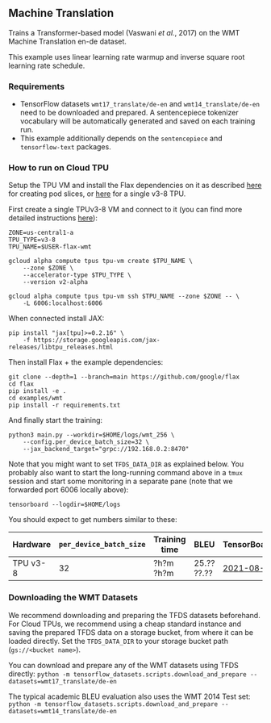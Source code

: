 ## Machine Translation

Trains a Transformer-based model (Vaswani *et al.*, 2017) on the WMT Machine
Translation en-de dataset.

This example uses linear learning rate warmup and inverse square root learning
rate schedule.

### Requirements

*   TensorFlow datasets `wmt17_translate/de-en` and `wmt14_translate/de-en` need
    to be downloaded and prepared. A sentencepiece tokenizer vocabulary will be
    automatically generated and saved on each training run.
*   This example additionally depends on the `sentencepiece` and
    `tensorflow-text` packages.


### How to run on Cloud TPU

Setup the TPU VM and install the Flax dependencies on it as described
[here](https://cloud.google.com/tpu/docs/jax-pods) for creating pod slices, or
[here](https://cloud.google.com/tpu/docs/jax-quickstart-tpu-vm) for a single
v3-8 TPU.

First create a single TPUv3-8 VM and connect to it (you can find more detailed
instructions [here](https://cloud.google.com/tpu/docs/jax-quickstart-tpu-vm)):

```
ZONE=us-central1-a
TPU_TYPE=v3-8
TPU_NAME=$USER-flax-wmt

gcloud alpha compute tpus tpu-vm create $TPU_NAME \
    --zone $ZONE \
    --accelerator-type $TPU_TYPE \
    --version v2-alpha

gcloud alpha compute tpus tpu-vm ssh $TPU_NAME --zone $ZONE -- \
    -L 6006:localhost:6006
```

When connected install JAX:

```
pip install "jax[tpu]>=0.2.16" \
    -f https://storage.googleapis.com/jax-releases/libtpu_releases.html
```

Then install Flax + the example dependencies:

```
git clone --depth=1 --branch=main https://github.com/google/flax
cd flax
pip install -e .
cd examples/wmt
pip install -r requirements.txt
```

And finally start the training:

```
python3 main.py --workdir=$HOME/logs/wmt_256 \
    --config.per_device_batch_size=32 \
    --jax_backend_target="grpc://192.168.0.2:8470"
```

Note that you might want to set `TFDS_DATA_DIR` as explained below. You probably
also want to start the long-running command above in a `tmux` session and start
some monitoring in a separate pane (note that we forwarded port 6006 locally
above):

```
tensorboard --logdir=$HOME/logs
```

You should expect to get numbers similar to these:

Hardware | `per_device_batch_size` | Training time |      BLEU      |                  TensorBoard.dev
-------- | ----------------------- | ------------- | -------------- | -------------------------------------------------
TPU v3-8 | 32                      | ?h?m<br>?h?m  | 25.??<br>??.?? | [2021-08-04](https://tensorboard.dev/experiment/)

### Downloading the WMT Datasets

We recommend downloading and preparing the TFDS datasets beforehand. For Cloud
TPUs, we recommend using a cheap standard instance and saving the prepared TFDS
data on a storage bucket, from where it can be loaded directly. Set the
`TFDS_DATA_DIR` to your storage bucket path (`gs://<bucket name>`).

You can download and prepare any of the WMT datasets using TFDS directly:
`python -m tensorflow_datasets.scripts.download_and_prepare
--datasets=wmt17_translate/de-en`

The typical academic BLEU evaluation also uses the WMT 2014 Test set: `python -m
tensorflow_datasets.scripts.download_and_prepare
--datasets=wmt14_translate/de-en`
